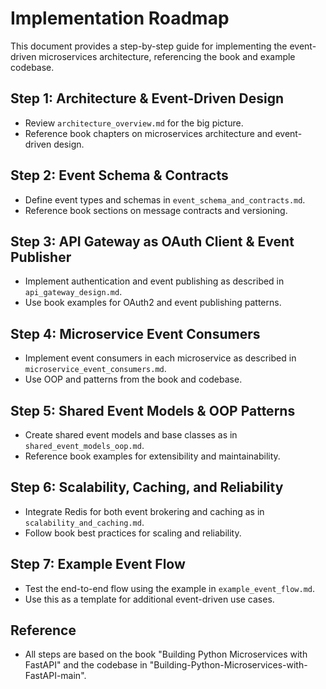 # Implementation Roadmap

This document provides a step-by-step guide for implementing the event-driven microservices architecture, referencing the book and example codebase.

## Step 1: Architecture & Event-Driven Design
- Review `architecture_overview.md` for the big picture.
- Reference book chapters on microservices architecture and event-driven design.

## Step 2: Event Schema & Contracts
- Define event types and schemas in `event_schema_and_contracts.md`.
- Reference book sections on message contracts and versioning.

## Step 3: API Gateway as OAuth Client & Event Publisher
- Implement authentication and event publishing as described in `api_gateway_design.md`.
- Use book examples for OAuth2 and event publishing patterns.

## Step 4: Microservice Event Consumers
- Implement event consumers in each microservice as described in `microservice_event_consumers.md`.
- Use OOP and patterns from the book and codebase.

## Step 5: Shared Event Models & OOP Patterns
- Create shared event models and base classes as in `shared_event_models_oop.md`.
- Reference book examples for extensibility and maintainability.

## Step 6: Scalability, Caching, and Reliability
- Integrate Redis for both event brokering and caching as in `scalability_and_caching.md`.
- Follow book best practices for scaling and reliability.

## Step 7: Example Event Flow
- Test the end-to-end flow using the example in `example_event_flow.md`.
- Use this as a template for additional event-driven use cases.

## Reference
- All steps are based on the book "Building Python Microservices with FastAPI" and the codebase in "Building-Python-Microservices-with-FastAPI-main".
